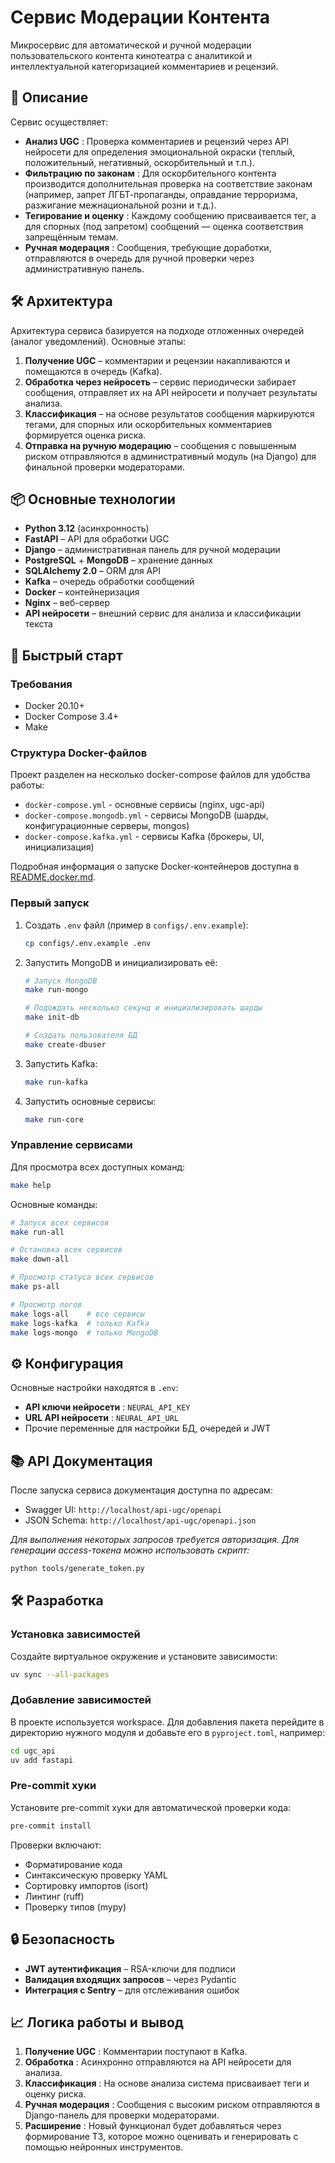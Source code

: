 # Сервис Модерации Контента

Микросервис для автоматической и ручной модерации пользовательского контента кинотеатра с аналитикой и интеллектуальной категоризацией комментариев и рецензий.

## 🎯 Описание

Сервис осуществляет:

- **Анализ UGC** : Проверка комментариев и рецензий через API нейросети для определения эмоциональной окраски (теплый, положительный, негативный, оскорбительный и т.п.).
- **Фильтрацию по законам** : Для оскорбительного контента производится дополнительная проверка на соответствие законам (например, запрет ЛГБТ-пропаганды, оправдание терроризма, разжигание межнациональной розни и т.д.).
- **Тегирование и оценку** : Каждому сообщению присваивается тег, а для спорных (под запретом) сообщений — оценка соответствия запрещённым темам.
- **Ручная модерация** : Сообщения, требующие доработки, отправляются в очередь для ручной проверки через административную панель.

## 🛠️ Архитектура

Архитектура сервиса базируется на подходе отложенных очередей (аналог уведомлений). Основные этапы:

1. **Получение UGC** – комментарии и рецензии накапливаются и помещаются в очередь (Kafka).
2. **Обработка через нейросеть** – сервис периодически забирает сообщения, отправляет их на API нейросети и получает результаты анализа.
3. **Классификация** – на основе результатов сообщения маркируются тегами, для спорных или оскорбительных комментариев формируется оценка риска.
4. **Отправка на ручную модерацию** – сообщения с повышенным риском отправляются в административный модуль (на Django) для финальной проверки модераторами.

## 📦 Основные технологии

- **Python 3.12** (асинхронность)
- **FastAPI** – API для обработки UGC
- **Django** – административная панель для ручной модерации
- **PostgreSQL** + **MongoDB** – хранение данных
- **SQLAlchemy 2.0** – ORM для API
- **Kafka** – очередь обработки сообщений
- **Docker** – контейнеризация
- **Nginx** – веб-сервер
- **API нейросети** – внешний сервис для анализа и классификации текста

## 🚀 Быстрый старт

### Требования

- Docker 20.10+
- Docker Compose 3.4+
- Make

### Структура Docker-файлов

Проект разделен на несколько docker-compose файлов для удобства работы:

- `docker-compose.yml` - основные сервисы (nginx, ugc-api)
- `docker-compose.mongodb.yml` - сервисы MongoDB (шарды, конфигурационные серверы, mongos)
- `docker-compose.kafka.yml` - сервисы Kafka (брокеры, UI, инициализация)

Подробная информация о запуске Docker-контейнеров доступна в [README.docker.md](README.docker.md).

### Первый запуск

1. Создать `.env` файл (пример в `configs/.env.example`):

   ```bash
   cp configs/.env.example .env
   ```

2. Запустить MongoDB и инициализировать её:

   ```bash
   # Запуск MongoDB
   make run-mongo

   # Подождать несколько секунд и инициализировать шарды
   make init-db

   # Создать пользователя БД
   make create-dbuser
   ```

3. Запустить Kafka:

   ```bash
   make run-kafka
   ```

4. Запустить основные сервисы:

   ```bash
   make run-core
   ```

### Управление сервисами

Для просмотра всех доступных команд:

```bash
make help
```

Основные команды:

```bash
# Запуск всех сервисов
make run-all

# Остановка всех сервисов
make down-all

# Просмотр статуса всех сервисов
make ps-all

# Просмотр логов
make logs-all    # все сервисы
make logs-kafka  # только Kafka
make logs-mongo  # только MongoDB
```

## ⚙️ Конфигурация

Основные настройки находятся в `.env`:

- **API ключи нейросети** : `NEURAL_API_KEY`
- **URL API нейросети** : `NEURAL_API_URL`
- Прочие переменные для настройки БД, очередей и JWT

## 📚 API Документация

После запуска сервиса документация доступна по адресам:

- Swagger UI: `http://localhost/api-ugc/openapi`
- JSON Schema: `http://localhost/api-ugc/openapi.json`

_Для выполнения некоторых запросов требуется авторизация. Для генерации access-токена можно использовать скрипт:_

```bash
python tools/generate_token.py
```

## 🛠️ Разработка

### Установка зависимостей

Создайте виртуальное окружение и установите зависимости:

```bash
uv sync --all-packages
```

### Добавление зависимостей

В проекте используется workspace. Для добавления пакета перейдите в директорию нужного модуля и добавьте его в `pyproject.toml`, например:

```bash
cd ugc_api
uv add fastapi
```

### Pre-commit хуки

Установите pre-commit хуки для автоматической проверки кода:

```bash
pre-commit install
```

Проверки включают:

- Форматирование кода
- Синтаксическую проверку YAML
- Сортировку импортов (isort)
- Линтинг (ruff)
- Проверку типов (mypy)

## 🔒 Безопасность

- **JWT аутентификация** – RSA-ключи для подписи
- **Валидация входящих запросов** – через Pydantic
- **Интеграция с Sentry** – для отслеживания ошибок

## 📈 Логика работы и вывод

1. **Получение UGC** : Комментарии поступают в Kafka.
2. **Обработка** : Асинхронно отправляются на API нейросети для анализа.
3. **Классификация** : На основе анализа система присваивает теги и оценку риска.
4. **Ручная модерация** : Сообщения с высоким риском отправляются в Django-панель для проверки модераторами.
5. **Расширение** : Новый функционал будет добавляться через формирование ТЗ, которое можно оценивать и генерировать с помощью нейронных инструментов.
